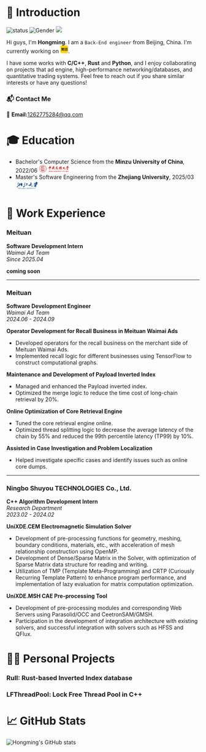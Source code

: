 # 👋 Introduction


![status](https://img.shields.io/badge/status-up-brightgreen) ![Gender](https://img.shields.io/badge/gender-%F0%9F%A4%B5-lightgrey) ![](https://visitor-badge.lithub.cc/badge?page_id=github.com/Zhm0715)

Hi guys, I'm **Hongming**. I am a `Back-End engineer` from Beijing, China. I'm currently working on <img src="meituan.svg" alt="Meituan" height="20">.

I have some works with **C/C++**, **Rust** and **Python**, and I enjoy collaborating on projects that ad engine, high-performance networking/databases, and quantitative trading systems. Feel free to reach out if you share similar interests or have any questions!

### 📬 Contact Me
📧 **Email:**[1262775284@qq.com](mailto:1262775284@qq.com)

<!-- ![](https://img.shields.io/static/v1?label=wechat&message=&color=7BB32E&logo=wechat) -->

# 🎓 Education

- Bachelor's Computer Science from the **Minzu University of China**, 2022/06 <img src="Muc.jpg" alt="MUC" height="20">
- Master's Software Engineering from the **Zhejiang University**, 2025/03 <img src="Zhejiang_University.svg" alt="ZJU" height="27">


# 💼 Work Experience


### **Meituan**
**Software Development Intern**  
*Waimai Ad Team*  
*Since 2025.04*

**coming soon**

---

### **Meituan**
**Software Development Engineer**  
*Waimai Ad Team*  
*2024.06 - 2024.09*

**Operator Development for Recall Business in Meituan Waimai Ads**
- Developed operators for the recall business on the merchant side of Meituan Waimai Ads.
- Implemented recall logic for different businesses using TensorFlow to construct computational graphs.

**Maintenance and Development of Payload Inverted Index**
- Managed and enhanced the Payload inverted index.
- Optimized the merge logic to reduce the time cost of long-chain retrieval by 20%.

**Online Optimization of Core Retrieval Engine**
- Tuned the core retrieval engine online.
- Optimized thread splitting logic to decrease the average latency of the chain by 55% and reduced the 99th percentile latency (TP99) by 10%.

**Assisted in Case Investigation and Problem Localization**
- Helped investigate specific cases and identify issues such as online core dumps.

---

### **Ningbo Shuyou TECHNOLOGIES Co., Ltd.**
**C++ Algorithm Development Intern**  
*Research Department*  
*2023.02 - 2024.02*

**UniXDE.CEM Electromagnetic Simulation Solver**
- Development of pre-processing functions for geometry, meshing, boundary conditions, materials, etc., with acceleration of mesh relationship construction using OpenMP.
- Development of Dense/Sparse Matrix in the Solver, with optimization of Sparse Matrix data structure for reading and writing.
- Utilization of TMP (Template Meta-Programming) and CRTP (Curiously Recurring Template Pattern) to enhance program performance, and implementation of lazy evaluation for matrix computation optimization.

**UniXDE.MSH CAE Pre-processing Tool**
- Development of pre-processing modules and corresponding Web Servers using Parasolid/OCC and CeetronSAM/GMSH.
- Participation in the development of integration architecture with existing solvers, and successful integration with solvers such as HFSS and QFlux.

# 👨‍💻 Personal Projects

### RuII: Rust-based Inverted Index database

### LFThreadPool: Lock Free Thread Pool in C++

# 📈 GitHub Stats

![Hongming's GitHub stats](https://github-readme-stats.vercel.app/api?username=Zhm0715&show_icons=true&theme=radical)
